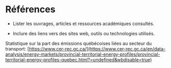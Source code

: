 # Références

- Lister les ouvrages, articles et ressources académiques consultés.

- Inclure des liens vers des sites web, outils ou technologies utilisés.

Statistique sur la part des émissions québécoises liées au secteur du transport:
[https://www.cer-rec.gc.ca/](https://www.cer-rec.gc.ca/en/data-analysis/energy-markets/provincial-territorial-energy-profiles/provincial-territorial-energy-profiles-quebec.html?=undefined&wbdisable=true)